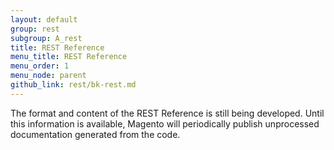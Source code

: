 ```yaml
---
layout: default
group: rest
subgroup: A_rest
title: REST Reference
menu_title: REST Reference
menu_order: 1
menu_node: parent
github_link: rest/bk-rest.md
---
```

The format and content of the REST Reference is still being developed. Until this information is available, Magento will periodically publish unprocessed documentation generated from the code.

